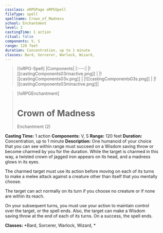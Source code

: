 ```yaml
---
cssclass: oRPGPage oRPGSpell
fileType: spell
spellname: Crown_of_Madness
school: Enchantment
level: 2
castingTime: 1 action
ritual: false
components: V, S
range: 120 feet
duration: Concentration, up to 1 minute
classes: Bard, Sorcerer, Warlock, Wizard,
---
```

> [!oRPG-Spell]
> |Components|
> |:---:|
> |![[castingComponents03rinactive.png]] |
> |![[castingComponents03v.png]] |
> |![[castingComponents03s.png]] |
> |![[castingComponents03minactive.png]]|

> [!oRPGEnchantment]
>#  Crown of Madness
> Enchantment  (2)

**Casting Time:** 1 action
**Components:** V, S
**Range:** 120 feet
**Duration:**  Concentration, up to 1 minute
**Description:**
One humanoid of your choice that you can see within range must succeed on a Wisdom saving throw or become charmed by you for the duration. While the target is charmed in this way, a twisted crown of jagged iron appears on its head, and a madness glows in its eyes.

 The charmed target must use its action before moving on each of its turns to make a melee attack against a creature other than itself that you mentally choose.

 The target can act normally on its turn if you choose no creature or if none are within its reach.

 On your subsequent turns, you must use your action to maintain control over the target, or the spell ends. Also, the target can make a Wisdom saving throw at the end of each of its turns. On a success, the spell ends.



**Classes:**  *Bard, Sorcerer, Warlock, Wizard, *


